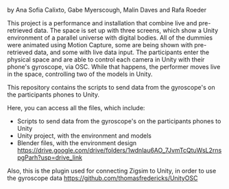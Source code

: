 by Ana Sofia Calixto, Gabe Myerscough, Malin Daves and Rafa Roeder


This project is a performance and installation that combine live and pre-retrieved data. 
The space is set up with three screens, which show a Unity environment of a parallel universe with digital bodies.
All of the dummies were animated using Motion Capture, some are being shown with  pre-retrieved data, and some with live data input.
The participants enter the physical space and are able to control each camera in Unity with their phone's gyroscope, via OSC.
While that happens, the performer moves live in the space, controlling two of the models in Unity.

This repository contains the scripts to send data from the gyroscope's on the participants phones to Unity. 

Here, you can access all the files, which include:
- Scripts to send data from the gyroscope's on the participants phones to Unity
- Unity project, with the environment and models
- Blender files, with the environment design
https://drive.google.com/drive/folders/1wdnlau6AO_7JvmTcQtuWsL2rnspgParh?usp=drive_link

Also, this is the plugin used for connecting Zigsim to Unity, in order to use the gyroscope data
https://github.com/thomasfredericks/UnityOSC 
